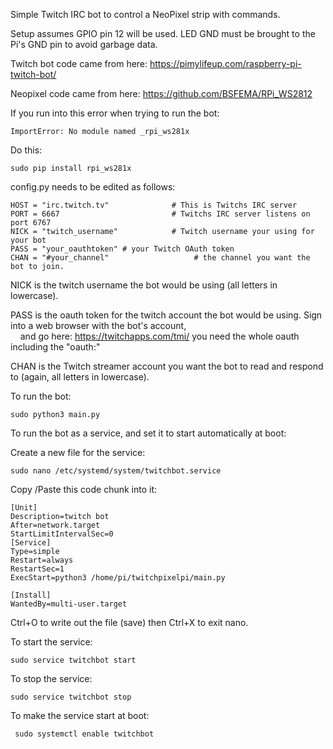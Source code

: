 Simple Twitch IRC bot to control a NeoPixel strip with commands.


Setup assumes GPIO pin 12 will be used. LED GND must be brought to the Pi's GND pin to avoid garbage data.


Twitch bot code came from here: https://pimylifeup.com/raspberry-pi-twitch-bot/


Neopixel code came from here: https://github.com/BSFEMA/RPi_WS2812

If you run into this error when trying to run the bot:
```
ImportError: No module named _rpi_ws281x
```
Do this:
```
sudo pip install rpi_ws281x
```


config.py needs to be edited as follows:

```
HOST = "irc.twitch.tv"              # This is Twitchs IRC server
PORT = 6667                         # Twitchs IRC server listens on port 6767
NICK = "twitch_username"            # Twitch username your using for your bot
PASS = "your_oauthtoken" # your Twitch OAuth token
CHAN = "#your_channel"                   # the channel you want the bot to join.
```
NICK is the twitch username the bot would be using (all letters in lowercase).  

PASS is the oauth token for the twitch account the bot would be using. Sign into a web browser with the bot's account,  
    and go here: https://twitchapps.com/tmi/ you need the whole oauth including the "oauth:"  

CHAN is the Twitch streamer account you want the bot to read and respond to (again, all letters in lowercase).  


To run the bot:
```
sudo python3 main.py
```

To run the bot as a service, and set it to start automatically at boot:

Create a new file for the service:
```
sudo nano /etc/systemd/system/twitchbot.service
```
Copy /Paste this code chunk into it:
```
[Unit]
Description=twitch bot
After=network.target
StartLimitIntervalSec=0
[Service]
Type=simple
Restart=always
RestartSec=1
ExecStart=python3 /home/pi/twitchpixelpi/main.py

[Install]
WantedBy=multi-user.target
```
Ctrl+O to write out the file (save) then Ctrl+X to exit nano.


To start the service:
```
sudo service twitchbot start
```
To stop the service:
```
sudo service twitchbot stop
```
To make the service start at boot:
```
 sudo systemctl enable twitchbot
```

